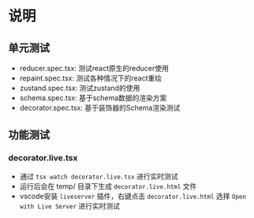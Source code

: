 # 说明

## 单元测试

* reducer.spec.tsx: 测试react原生的reducer使用
* repaint.spec.tsx: 测试各种情况下的react重绘
* zustand.spec.tsx: 测试zustand的使用
* schema.spec.tsx: 基于schema数据的渲染方案
* decorator.spec.tsx: 基于装饰器的Schema渲染测试

## 功能测试

### decorator.live.tsx

* 通过 `tsx watch decorator.live.tsx` 进行实时测试
* 运行后会在 temp/ 目录下生成 `decorator.live.html` 文件
* vscode安装 `liveserver` 插件，右键点击 `decorator.live.html` 选择 `Open with Live Server` 进行实时测试
